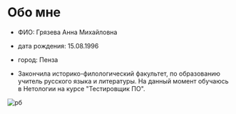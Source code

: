 # Обо мне

* ФИО: Грязева Анна Михайловна

* дата рождения: 15.08.1996

* город: Пенза

* Закончила историко-филологический факультет, по образованию учитель русского языка и литературы. На данный момент обучаюсь в Нетологии на курсе "Тестировщик ПО".

![рб](https://github.com/anna-gryazeva/portfolio/assets/143814047/e2d17d16-8343-44b4-aeef-bb569419d07f)
